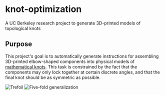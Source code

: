 # knot-optimization
A UC Berkeley research project to generate 3D-printed models of topological knots

## Purpose

This project's goal is to automatically generate instructions for assembling 3D-printed elbow-shaped components into physical models of [mathematical knots](https://en.wikipedia.org/wiki/Knot_(mathematics)).  This task is constrained by the fact that the components may only lock together at certain discrete angles, and that the final knot should be as symmetric as possible.

![Trefoil](https://i.imgur.com/28qL3eI.png) ![Five-fold generalization](https://i.imgur.com/HBgzJuX.png)
